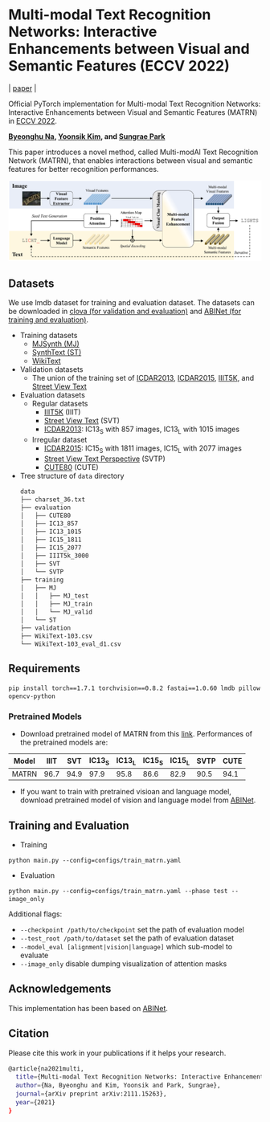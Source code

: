 # Multi-modal Text Recognition Networks: Interactive Enhancements between Visual and Semantic Features (ECCV 2022)

| [paper](https://arxiv.org/pdf/2111.15263) |


Official PyTorch implementation for Multi-modal Text Recognition Networks: Interactive Enhancements between Visual and Semantic Features (MATRN) in [ECCV 2022](https://eccv2022.ecva.net/).

**[Byeonghu Na](https://github.com/wp03052), [Yoonsik Kim](https://github.com/terryoo), and [Sungrae Park](https://github.com/sungraepark)**

This paper introduces a novel method, called Multi-modAl Text Recognition Network (MATRN), that enables interactions between visual and semantic features for better recognition performances.

<img src="./figures/overview.png" width="1000" title="overview" alt="An overview of MATRN. A visual feature extractor and an LM extract visual and semantic features, respectively. By utilizing the attention map, representing relations between visual features and character positions, MATRNs encode spatial information into the semantic features and hide visual features related to a randomly selected character. Through the multi-modal feature enhancement module, visual and semantic features interact with each other and the enhanced features in two modalities are fused to finalize the output sequence.">

## Datasets

We use lmdb dataset for training and evaluation dataset.
The datasets can be downloaded in [clova (for validation and evaluation)](https://github.com/clovaai/deep-text-recognition-benchmark#download-lmdb-dataset-for-traininig-and-evaluation-from-here) and [ABINet (for training and evaluation)](https://github.com/FangShancheng/ABINet#datasets).

* Training datasets
    * [MJSynth (MJ)](https://www.robots.ox.ac.uk/~vgg/data/text/)
    * [SynthText (ST)](https://www.robots.ox.ac.uk/~vgg/data/scenetext/)
    * [WikiText](https://s3.amazonaws.com/research.metamind.io/wikitext/wikitext-103-v1.zip)
* Validation datasets
    * The union of the training set of [ICDAR2013](https://rrc.cvc.uab.es/?ch=2), [ICDAR2015](https://rrc.cvc.uab.es/?ch=4), [IIIT5K](http://cvit.iiit.ac.in/projects/SceneTextUnderstanding/IIIT5K.html), and [Street View Text](http://www.iapr-tc11.org/mediawiki/index.php/The_Street_View_Text_Dataset)
* Evaluation datasets
    * Regular datasets 
        * [IIIT5K](http://cvit.iiit.ac.in/projects/SceneTextUnderstanding/IIIT5K.html) (IIIT)
        * [Street View Text](http://www.iapr-tc11.org/mediawiki/index.php/The_Street_View_Text_Dataset) (SVT)
        * [ICDAR2013](https://rrc.cvc.uab.es/?ch=2): IC13<sub>S</sub> with 857 images, IC13<sub>L</sub> with 1015 images
    * Irregular dataset
        * [ICDAR2015](https://rrc.cvc.uab.es/?ch=4): IC15<sub>S</sub> with 1811 images, IC15<sub>L</sub> with 2077 images
        * [Street View Text Perspective](https://openaccess.thecvf.com/content_iccv_2013/papers/Phan_Recognizing_Text_with_2013_ICCV_paper.pdf) (SVTP)
        * [CUTE80](http://cs-chan.com/downloads_CUTE80_dataset.html) (CUTE)
* Tree structure of `data` directory
    ```
    data
    ├── charset_36.txt
    ├── evaluation
    │   ├── CUTE80
    │   ├── IC13_857
    │   ├── IC13_1015
    │   ├── IC15_1811
    │   ├── IC15_2077
    │   ├── IIIT5k_3000
    │   ├── SVT
    │   └── SVTP
    ├── training
    │   ├── MJ
    │   │   ├── MJ_test
    │   │   ├── MJ_train
    │   │   └── MJ_valid
    │   └── ST
    ├── validation
    ├── WikiText-103.csv
    └── WikiText-103_eval_d1.csv
    ```

## Requirements

```
pip install torch==1.7.1 torchvision==0.8.2 fastai==1.0.60 lmdb pillow opencv-python
```

### Pretrained Models

* Download pretrained model of MATRN from this [link](https://www.dropbox.com/s/pjcarm73cqwbxh4/best-train-matrn.pth?dl=0). Performances of the pretrained models are:

|Model|IIIT|SVT|IC13<sub>S</sub>|IC13<sub>L</sub>|IC15<sub>S</sub>|IC15<sub>L</sub>|SVTP|CUTE|
|-|-|-|-|-|-|-|-|-|
|MATRN|96.7|94.9|97.9|95.8|86.6|82.9|90.5|94.1|

* If you want to train with pretrained visioan and language model, download pretrained model of vision and language model from [ABINet](https://github.com/FangShancheng/ABINet#pretrained-models).


## Training and Evaluation

* Training
```
python main.py --config=configs/train_matrn.yaml
```

* Evaluation
```
python main.py --config=configs/train_matrn.yaml --phase test --image_only
```
Additional flags:
- `--checkpoint /path/to/checkpoint` set the path of evaluation model 
- `--test_root /path/to/dataset` set the path of evaluation dataset
- `--model_eval [alignment|vision|language]` which sub-model to evaluate
- `--image_only` disable dumping visualization of attention masks

## Acknowledgements

This implementation has been based on [ABINet](https://github.com/FangShancheng/ABINet).

## Citation
Please cite this work in your publications if it helps your research.
```bash 
@article{na2021multi,
  title={Multi-modal Text Recognition Networks: Interactive Enhancements between Visual and Semantic Features},
  author={Na, Byeonghu and Kim, Yoonsik and Park, Sungrae},
  journal={arXiv preprint arXiv:2111.15263},
  year={2021}
}
 ```
